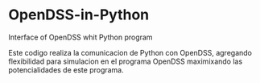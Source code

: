 # OpenDSS-in-Python
Interface of OpenDSS whit Python program

Este codigo realiza la comunicacion de Python con OpenDSS, agregando flexibilidad para simulacion en el programa OpenDSS maximixando las potencialidades de este programa.
